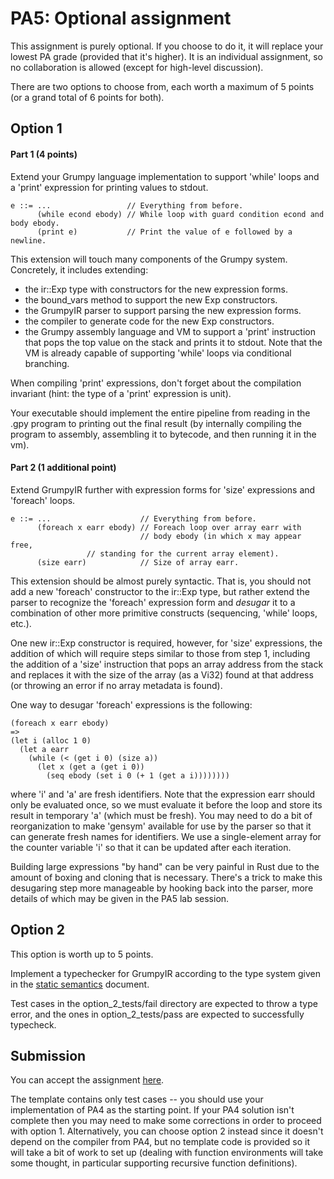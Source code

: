 # PA5: Optional assignment

This assignment is purely optional. If you choose to do it, it will replace your lowest PA grade (provided that it's higher). It is an individual assignment, so no collaboration is allowed (except for high-level discussion).

There are two options to choose from, each worth a maximum of 5 points (or a grand total of 6 points for both).

## Option 1

#### Part 1 (4 points)

Extend your Grumpy language implementation to support 'while' loops and a 'print' expression for printing values to stdout.

```
e ::= ...                 // Everything from before.
      (while econd ebody) // While loop with guard condition econd and body ebody.
      (print e)           // Print the value of e followed by a newline.
```

This extension will touch many components of the Grumpy system. Concretely, it includes extending:

* the ir::Exp type with constructors for the new expression forms.
* the bound_vars method to support the new Exp constructors.
* the GrumpyIR parser to support parsing the new expression forms.
* the compiler to generate code for the new Exp constructors.
* the Grumpy assembly language and VM to support a 'print' instruction that pops the top value on the stack and prints it to stdout. Note that the VM is already capable of supporting 'while' loops via conditional branching.

When compiling 'print' expressions, don't forget about the compilation invariant (hint: the type of a 'print' expression is unit).

Your executable should implement the entire pipeline from reading in the .gpy program to printing out the final result (by internally compiling the program to assembly, assembling it to bytecode, and then running it in the vm).

#### Part 2 (1 additional point)

Extend GrumpyIR further with expression forms for 'size' expressions and 'foreach' loops.

```
e ::= ...                    // Everything from before.
      (foreach x earr ebody) // Foreach loop over array earr with
                             // body ebody (in which x may appear free,
			     // standing for the current array element).
      (size earr)            // Size of array earr.
```

This extension should be almost purely syntactic. That is, you should not add a new 'foreach' constructor to the ir::Exp type, but rather extend the parser to recognize the 'foreach' expression form and *desugar* it to a combination of other more primitive constructs (sequencing, 'while' loops, etc.).

One new ir::Exp constructor is required, however, for 'size' expressions, the addition of which will require steps similar to those from step 1, including the addition of a 'size' instruction that pops an array address from the stack and replaces it with the size of the array (as a Vi32) found at that address (or throwing an error if no array metadata is found).

One way to desugar 'foreach' expressions is the following:

```
(foreach x earr ebody)
=>
(let i (alloc 1 0)
  (let a earr
    (while (< (get i 0) (size a))
      (let x (get a (get i 0))
        (seq ebody (set i 0 (+ 1 (get a i))))))))
```

where 'i' and 'a' are fresh identifiers. Note that the expression earr should only be evaluated once, so we must evaluate it before the loop and store its result in temporary 'a' (which must be fresh). You may need to do a bit of reorganization to make 'gensym' available for use by the parser so that it can generate fresh names for identifiers. We use a single-element array for the counter variable 'i' so that it can be updated after each iteration.

Building large expressions "by hand" can be very painful in Rust due to the amount of boxing and cloning that is necessary. There's a trick to make this desugaring step more manageable by hooking back into the parser, more details of which may be given in the PA5 lab session.

## Option 2

This option is worth up to 5 points.

Implement a typechecker for GrumpyIR according to the type system given in the [static semantics](../doc/grumpyIR_static.pdf) document.

Test cases in the option_2_tests/fail directory are expected to throw a type error, and the ones in option_2_tests/pass are expected to successfully typecheck.

## Submission
   
You can accept the assignment [here](https://classroom.github.com/a/mIrr47F0).

The template contains only test cases -- you should use your implementation of PA4 as the starting point. If your PA4 solution isn't complete then you may need to make some corrections in order to proceed with option 1. Alternatively, you can choose option 2 instead since it doesn't depend on the compiler from PA4, but no template code is provided so it will take a bit of work to set up (dealing with function environments will take some thought, in particular supporting recursive function definitions).
